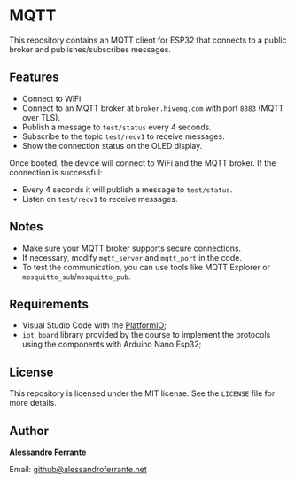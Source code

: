 # MQTT

This repository contains an MQTT client for ESP32 that connects to a public broker and publishes/subscribes messages.

## Features

- Connect to WiFi.
- Connect to an MQTT broker at `broker.hivemq.com` with port `8883` (MQTT over TLS).
- Publish a message to `test/status` every 4 seconds.
- Subscribe to the topic `test/recv1` to receive messages.
- Show the connection status on the OLED display.

Once booted, the device will connect to WiFi and the MQTT broker. If the connection is successful:

- Every 4 seconds it will publish a message to `test/status`.
- Listen on `test/recv1` to receive messages.

## Notes

- Make sure your MQTT broker supports secure connections.
- If necessary, modify `mqtt_server` and `mqtt_port` in the code.
- To test the communication, you can use tools like MQTT Explorer or `mosquitto_sub`/`mosquitto_pub`.

## Requirements

- Visual Studio Code with the [PlatformIO](https://platformio.org/);
- `iot_board` library provided by the course to implement the protocols using the components with Arduino Nano Esp32;

## License

This repository is licensed under the MIT license. See the `LICENSE` file for more details.

## Author

**Alessandro Ferrante**

Email: [github@alessandroferrante.net](mailto:github@alessandroferrante.net)
